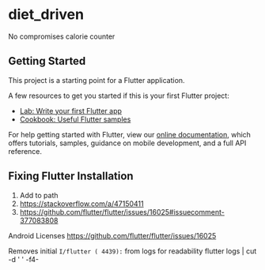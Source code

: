 # diet_driven

No compromises calorie counter

## Getting Started

This project is a starting point for a Flutter application.

A few resources to get you started if this is your first Flutter project:

- [Lab: Write your first Flutter app](https://flutter.io/docs/get-started/codelab)
- [Cookbook: Useful Flutter samples](https://flutter.io/docs/cookbook)

For help getting started with Flutter, view our
[online documentation](https://flutter.io/docs), which offers tutorials,
samples, guidance on mobile development, and a full API reference.

## Fixing Flutter Installation
1) Add to path
2) https://stackoverflow.com/a/47150411
3) https://github.com/flutter/flutter/issues/16025#issuecomment-377083808

Android Licenses
https://github.com/flutter/flutter/issues/16025


Removes initial `I/flutter ( 4439):` from logs for readability
flutter logs | cut -d ' ' -f4-
